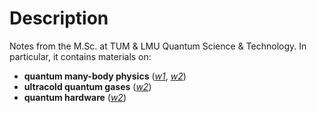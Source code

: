 # Description

Notes from the M.Sc. at TUM & LMU Quantum Science & Technology. In particular, it contains materials on:

* **quantum many-body physics** ([*w1*](https://github.com/k1242/notes_QST/blob/main/pdf/MBs1.pdf), [*w2*](https://github.com/k1242/notes_QST/blob/main/pdf/MBs2.pdf))
* **ultracold quantum gases** ([*w2*](https://github.com/k1242/notes_QST/blob/main/pdf/UGs1.pdf))
* **quantum hardware** ([*w2*](https://github.com/k1242/notes_QST/blob/main/pdf/QHs2.pdf))
